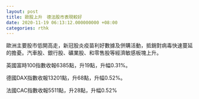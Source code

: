 ```yaml
---
layout: post
title: 歐股上升　德法股市表現較好
date: 2020-11-19 06:13:12.000000000 +08:00
categories: rthk
---
```


歐洲主要股市低開高走，新冠股炎疫苗利好數據及併購活動，抵銷對病毒快速蔓延的擔憂。汽車股、銀行股、礦業股、和零售股等經濟敏感板塊上升。

英國富時100指數收報6385點，升19點，升幅0.31%。

德國DAX指數收報13201點，升68點，升幅0.52%。

法國CAC指數收報5511點，升28點，升幅0.52%
